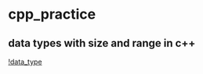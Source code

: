 # cpp_practice


## data types with size and range in c++

[!data_type](/images/data_types_in_cpp.png)